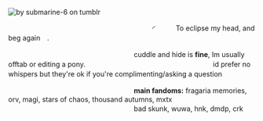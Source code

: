 ![by submarine-6 on tumblr](https://64.media.tumblr.com/213745e0ba45c2f89b9367f81d8f7e6a/cf5333523f058305-6d/s1280x1920/d9d658bfca0e3c3cd70ec4483d968608a89d3ec3.pnj)


　　　　　　　　　　　　　　　　　　　　　◜　　　To eclipse my head, and beg again　.

　　　 　　　　　　　　　　　　　　　cuddle and hide is **fine**, Im usually offtab or editing a pony.
　　　 　　　　　　　　　　　　　　　id prefer no whispers but they're ok if you're complimenting/asking a question
 　　


　　　 　　　　　　　　　　　　　　　**main fandoms:** fragaria memories, orv, magi, stars of chaos, thousand autumns, mxtx
　　　 　　　　　　　　　　　　　　　bad skunk, wuwa, hnk, dmdp, crk　　　

